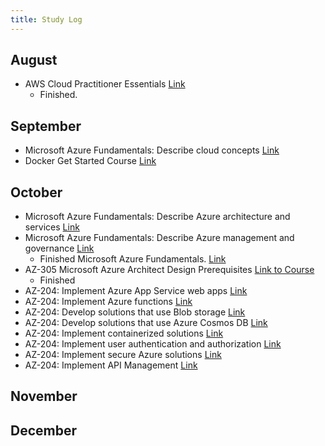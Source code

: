 ```yaml
---
title: Study Log
---
```


## August

- AWS Cloud Practitioner Essentials [Link](https://www.aws.training/Details/Curriculum?id=27076)
  - Finished.

## September

- Microsoft Azure Fundamentals: Describe cloud concepts [Link](https://learn.microsoft.com/en-us/training/paths/microsoft-azure-fundamentals-describe-cloud-concepts/)
- Docker Get Started Course [Link](https://docs.docker.com/get-started)

## October

- Microsoft Azure Fundamentals: Describe Azure architecture and services [Link](https://learn.microsoft.com/en-us/training/paths/azure-fundamentals-describe-azure-architecture-services/)
- Microsoft Azure Fundamentals: Describe Azure management and governance [Link](https://learn.microsoft.com/en-us/training/paths/describe-azure-management-governance/)
  - Finished Microsoft Azure Fundamentals. [Link](https://learn.microsoft.com/en-us/training/courses/az-900t00)
- AZ-305 Microsoft Azure Architect Design Prerequisites [Link to Course](https://learn.microsoft.com/en-us/training/paths/microsoft-azure-architect-design-prerequisites/)
  - Finished
- AZ-204: Implement Azure App Service web apps [Link](https://learn.microsoft.com/en-au/training/paths/create-azure-app-service-web-apps/)
- AZ-204: Implement Azure functions [Link](https://learn.microsoft.com/en-au/training/paths/implement-azure-functions/)
- AZ-204: Develop solutions that use Blob storage [Link](https://learn.microsoft.com/en-au/training/paths/develop-solutions-that-use-blob-storage/)
- AZ-204: Develop solutions that use Azure Cosmos DB [Link](https://learn.microsoft.com/en-au/training/paths/az-204-develop-solutions-that-use-azure-cosmos-db/)
- AZ-204: Implement containerized solutions [Link](https://learn.microsoft.com/en-au/training/paths/az-204-implement-iaas-solutions/)
- AZ-204: Implement user authentication and authorization [Link](https://learn.microsoft.com/en-au/training/paths/az-204-implement-authentication-authorization/)
- AZ-204: Implement secure Azure solutions [Link](https://learn.microsoft.com/en-au/training/paths/az-204-implement-secure-cloud-solutions/)
- AZ-204: Implement API Management [Link](https://learn.microsoft.com/en-us/training/modules/explore-api-management/1-introduction)

## November

## December

